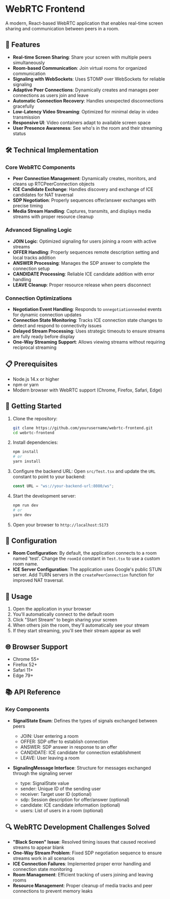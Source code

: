 # WebRTC Frontend

A modern, React-based WebRTC application that enables real-time screen sharing and communication between peers in a room.

## 🚀 Features

- **Real-time Screen Sharing**: Share your screen with multiple peers simultaneously
- **Room-based Communication**: Join virtual rooms for organized communication
- **Signaling with WebSockets**: Uses STOMP over WebSockets for reliable signaling
- **Adaptive Peer Connections**: Dynamically creates and manages peer connections as users join and leave
- **Automatic Connection Recovery**: Handles unexpected disconnections gracefully
- **Low-Latency Video Streaming**: Optimized for minimal delay in video transmission
- **Responsive UI**: Video containers adapt to available screen space
- **User Presence Awareness**: See who's in the room and their streaming status

## 🛠️ Technical Implementation

### Core WebRTC Components

- **Peer Connection Management**: Dynamically creates, monitors, and cleans up RTCPeerConnection objects
- **ICE Candidate Exchange**: Handles discovery and exchange of ICE candidates for NAT traversal
- **SDP Negotiation**: Properly sequences offer/answer exchanges with precise timing
- **Media Stream Handling**: Captures, transmits, and displays media streams with proper resource cleanup

### Advanced Signaling Logic

- **JOIN Logic**: Optimized signaling for users joining a room with active streams
- **OFFER Handling**: Properly sequences remote description setting and local tracks addition
- **ANSWER Processing**: Manages the SDP answer to complete the connection setup
- **CANDIDATE Processing**: Reliable ICE candidate addition with error handling
- **LEAVE Cleanup**: Proper resource release when peers disconnect

### Connection Optimizations

- **Negotiation Event Handling**: Responds to `onnegotiationneeded` events for dynamic connection updates
- **Connection State Monitoring**: Tracks ICE connection state changes to detect and respond to connectivity issues
- **Delayed Stream Processing**: Uses strategic timeouts to ensure streams are fully ready before display
- **One-Way Streaming Support**: Allows viewing streams without requiring reciprocal streaming

## 📋 Prerequisites

- Node.js 14.x or higher
- npm or yarn
- Modern browser with WebRTC support (Chrome, Firefox, Safari, Edge)

## 🚀 Getting Started

1. Clone the repository:
   ```bash
   git clone https://github.com/yourusername/webrtc-frontend.git
   cd webrtc-frontend
   ```

2. Install dependencies:
   ```bash
   npm install
   # or
   yarn install
   ```

3. Configure the backend URL:
   Open `src/Test.tsx` and update the `URL` constant to point to your backend:
   ```typescript
   const URL = "ws://your-backend-url:8080/ws";
   ```

4. Start the development server:
   ```bash
   npm run dev
   # or
   yarn dev
   ```

5. Open your browser to `http://localhost:5173`

## 🔧 Configuration

- **Room Configuration**: By default, the application connects to a room named 'test'. Change the `roomId` constant in `Test.tsx` to use a custom room name.
- **ICE Server Configuration**: The application uses Google's public STUN server. Add TURN servers in the `createPeerConnection` function for improved NAT traversal.

## 📖 Usage

1. Open the application in your browser
2. You'll automatically connect to the default room
3. Click "Start Stream" to begin sharing your screen
4. When others join the room, they'll automatically see your stream
5. If they start streaming, you'll see their stream appear as well

## 🌐 Browser Support

- Chrome 55+
- Firefox 52+
- Safari 11+
- Edge 79+

## 📚 API Reference

### Key Components

- **SignalState Enum**: Defines the types of signals exchanged between peers
  - JOIN: User entering a room
  - OFFER: SDP offer to establish connection
  - ANSWER: SDP answer in response to an offer
  - CANDIDATE: ICE candidate for connection establishment
  - LEAVE: User leaving a room

- **SignalingMessage Interface**: Structure for messages exchanged through the signaling server
  - type: SignalState value
  - sender: Unique ID of the sending user
  - receiver: Target user ID (optional)
  - sdp: Session description for offer/answer (optional)
  - candidate: ICE candidate information (optional)
  - users: List of users in a room (optional)

## 🔍 WebRTC Development Challenges Solved

- **"Black Screen" Issue**: Resolved timing issues that caused received streams to appear blank
- **One-Way Stream Problem**: Fixed SDP negotiation sequence to ensure streams work in all scenarios
- **ICE Connection Failures**: Implemented proper error handling and connection state monitoring
- **Room Management**: Efficient tracking of users joining and leaving rooms
- **Resource Management**: Proper cleanup of media tracks and peer connections to prevent memory leaks
